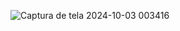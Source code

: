![Captura de tela 2024-10-03 003416](https://github.com/user-attachments/assets/e0448f81-bf3e-4f8b-a979-50ec92f70c7a)
